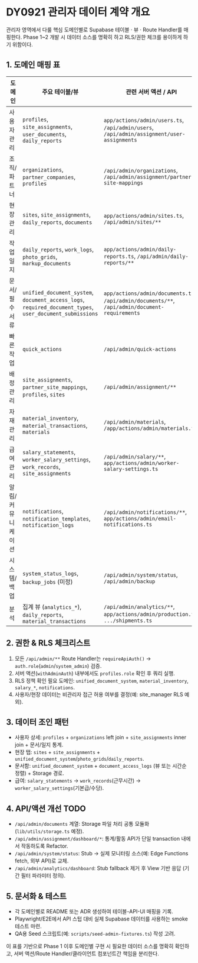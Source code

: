 # DY0921 관리자 데이터 계약 개요

관리자 영역에서 다룰 핵심 도메인별로 Supabase 테이블 · 뷰 · Route Handler를 매핑한다. Phase 1~2 개발 시 데이터 소스를 명확히 하고 RLS/권한 체크를 용이하게 하기 위함이다.

## 1. 도메인 매핑 표
| 도메인 | 주요 테이블/뷰 | 관련 서버 액션 / API | 주 사용 레이아웃 | 메모 |
| --- | --- | --- | --- | --- |
| 사용자 관리 | `profiles`, `site_assignments`, `user_documents`, `daily_reports` | `app/actions/admin/users.ts`, `/api/admin/users`, `/api/admin/assignment/user-assignments` | 사용자 목록, 상세, 배정 | site_assignments join 시 `sites` inner join 필요. RLS: 관리자 role 검사 필수 |
| 조직/파트너 | `organizations`, `partner_companies`, `profiles` | `/api/admin/organizations`, `/api/admin/assignment/partner-site-mappings` | 조직 개요, 파트너 상세 | 조직 ↔ 사용자 연결: `profiles.organization_id` |
| 현장 관리 | `sites`, `site_assignments`, `daily_reports`, `documents` | `app/actions/admin/sites.ts`, `/api/admin/sites/**` | 현장 목록/탭 | 작업일지/문서 탭과 데이터 공유. RLS: site-manager도 접근 가능 여부 정의 |
| 작업일지 | `daily_reports`, `work_logs`, `photo_grids`, `markup_documents` | `app/actions/admin/daily-reports.ts`, `/api/admin/daily-reports/**` | 일지 승인, 사진/문서 탭 | 보고서 승인/첨부물 업로드/다운로드 경로 정비 필요 |
| 문서/필수 서류 | `unified_document_system`, `document_access_logs`, `required_document_types`, `user_document_submissions` | `app/actions/admin/documents.ts`, `/api/admin/documents/**`, `/api/admin/document-requirements` | 문서함, 필수서류 현황 | Storage 접근은 `/api/admin/documents/upload` 등 라우트 사용 |
| 빠른 작업 | `quick_actions` | `/api/admin/quick-actions` | 관리자 대시보드 카드 | display_order, is_active 필드 유지 |
| 배정 관리 | `site_assignments`, `partner_site_mappings`, `profiles`, `sites` | `/api/admin/assignment/**` | 통합 배정 대시보드 | 최근 활동 로그는 `/api/admin/assignment/dashboard/activity` |
| 자재 관리 | `material_inventory`, `material_transactions`, `materials` | `/api/admin/materials`, `/app/actions/admin/materials.ts` | 자재 현황(계획) | 모바일 자재 서비스와 계약 맞춤 필요 |
| 급여 관리 | `salary_statements`, `worker_salary_settings`, `work_records`, `site_assignments` | `/api/admin/salary/**`, `app/actions/admin/worker-salary-settings.ts` | 급여 대시보드/설정 | Edge Function/뷰 활용 여부 확인 필요 |
| 알림/커뮤니케이션 | `notifications`, `notification_templates`, `notification_logs` | `/api/admin/notifications/**`, `app/actions/admin/email-notifications.ts` | 알림 센터 (Phase 2) | Push vs Email 분리 고려 |
| 시스템/백업 | `system_status_logs`, `backup_jobs` (미정) | `/api/admin/system/status`, `/api/admin/backup` | 시스템 상태, 백업 | 현 상태는 Stub → 실제 지표 테이블 합의 필요 |
| 분석 | 집계 뷰 (`analytics_*`), `daily_reports`, `material_transactions` | `/api/admin/analytics/**`, `app/actions/admin/production.ts`, `.../shipments.ts` | 분석 대시보드 | Stub 제거 후 Supabase view 또는 Edge Function 제공 필요 |

## 2. 권한 & RLS 체크리스트
1. 모든 `/api/admin/**` Route Handler는 `requireApiAuth()` → `auth.role`(`admin`/`system_admin`) 검증.
2. 서버 액션(`withAdminAuth`) 내부에서도 `profiles.role` 확인 후 쿼리 실행.
3. RLS 정책 확인 필요 도메인: `unified_document_system`, `material_inventory`, `salary_*`, `notifications`.
4. 사용자/현장 데이터는 비관리자 접근 허용 여부를 결정(예: site_manager RLS 예외).

## 3. 데이터 조인 패턴
- 사용자 상세: `profiles` + `organizations` left join + `site_assignments` inner join + 문서/일지 통계.
- 현장 탭: `sites` + `site_assignments` + `unified_document_system`/`photo_grids`/`daily_reports`.
- 문서함: `unified_document_system` + `document_access_logs` (뷰 또는 시간순 정렬) + Storage 경로.
- 급여: `salary_statements` → `work_records`(근무시간) → `worker_salary_settings`(기본급/수당).

## 4. API/액션 개선 TODO
- `/api/admin/documents` 계열: Storage 파일 처리 공통 모듈화 (`lib/utils/storage.ts` 예정).
- `/api/admin/assignment/dashboard/*`: 통계/활동 API가 단일 transaction 내에서 작동하도록 Refactor.
- `/api/admin/system/status`: Stub → 실제 모니터링 소스(예: Edge Functions fetch, 외부 API)로 교체.
- `/api/admin/analytics/dashboard`: Stub fallback 제거 후 View 기반 응답 (기간 필터 파라미터 정의).

## 5. 문서화 & 테스트
- 각 도메인별로 README 또는 ADR 생성하여 테이블-API-UI 매핑을 기록.
- Playwright/E2E에서 API 스텁 대비 실제 Supabase 데이터를 사용하는 smoke 테스트 마련.
- QA용 Seed 스크립트(예: `scripts/seed-admin-fixtures.ts`) 작성 고려.

이 표를 기반으로 Phase 1 이후 도메인별 구현 시 필요한 데이터 소스를 명확히 확인하고, 서버 액션/Route Handler/클라이언트 컴포넌트간 책임을 분리한다.
